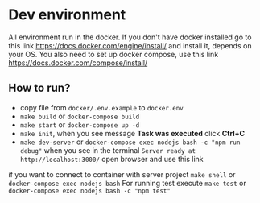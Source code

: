 # Dev environment

All environment run in the docker. If you don't have docker installed
go to this link https://docs.docker.com/engine/install/ and install it, depends on your OS.
You also need to set up docker compose, use this link https://docs.docker.com/compose/install/

## How to run?

- copy file from `docker/.env.example` to `docker.env`
- `make build` or `docker-compose build`
- `make start` or `docker-compose up -d`
- `make init`, when you see message **Task was executed** click **Ctrl+C**
- `make dev-server` or `docker-compose exec nodejs bash -c "npm run debug"` when you see in the terminal `Server ready at http://localhost:3000/` open browser and use this link

if you want to connect to container with server project `make shell` or `docker-compose exec nodejs bash`
For running test execute `make test` or `docker-compose exec nodejs bash -c "npm test"`

